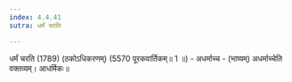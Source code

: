 ```yaml
---
index: 4.4.41
sutra: धर्मं चरति

---
```

धर्मं चरति (1789) (ठकोऽधिकरणम्) (5570 पूरकवार्तिकम्॥ 1 ॥) - अधर्माच्च - (भाष्यम्) अधर्माच्चेति वक्तव्यम्। आधर्मिकः॥